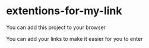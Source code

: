 # extentions-for-my-link

You can add this project to your browser

You can add your links to make it easier for you to enter
